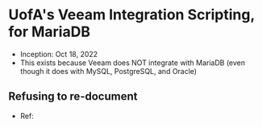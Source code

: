 # UofA's Veeam Integration Scripting, for MariaDB

* Inception: Oct 18, 2022
* This exists because Veeam does NOT integrate with MariaDB (even though it does with MySQL, PostgreSQL, and Oracle)

## Refusing to re-document

* Ref: 

